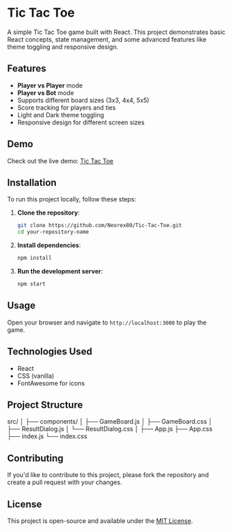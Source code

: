 # Tic Tac Toe

A simple Tic Tac Toe game built with React. This project demonstrates basic React concepts, state management, and some advanced features like theme toggling and responsive design.

## Features

- **Player vs Player** mode
- **Player vs Bot** mode
- Supports different board sizes (3x3, 4x4, 5x5)
- Score tracking for players and ties
- Light and Dark theme toggling
- Responsive design for different screen sizes

## Demo

Check out the live demo: [Tic Tac Toe](https://neorex80.github.io/Tic-Tac-Toe/)

## Installation

To run this project locally, follow these steps:

1. **Clone the repository**:
    ```bash
    git clone https://github.com/Neorex80/Tic-Tac-Toe.git
    cd your-repository-name
    ```

2. **Install dependencies**:
    ```bash
    npm install
    ```

3. **Run the development server**:
    ```bash
    npm start
    ```

## Usage

Open your browser and navigate to `http://localhost:3000` to play the game.

## Technologies Used

- React
- CSS (vanilla)
- FontAwesome for icons

## Project Structure
src/
│
├── components/
│ ├── GameBoard.js
│ ├── GameBoard.css
│ ├── ResultDialog.js
│ └── ResultDialog.css
│
├── App.js
├── App.css
├── index.js
└── index.css


## Contributing

If you'd like to contribute to this project, please fork the repository and create a pull request with your changes.

## License

This project is open-source and available under the [MIT License](LICENSE).
